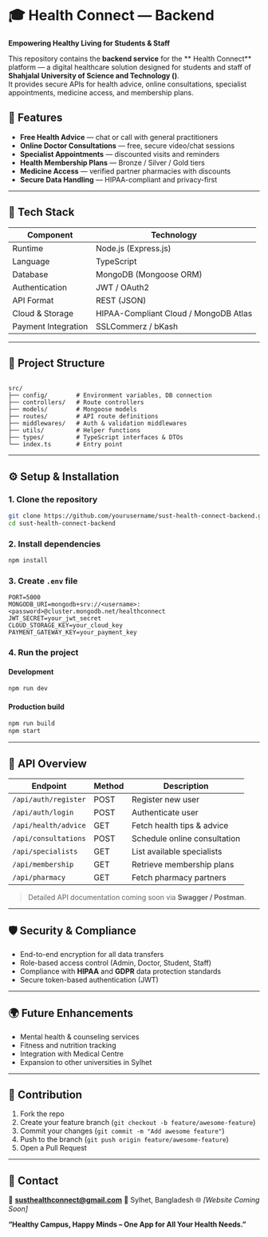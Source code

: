 # 🎓 Health Connect — Backend

**Empowering Healthy Living for Students & Staff**

This repository contains the **backend service** for the ** Health Connect** platform — a digital healthcare solution designed for students and staff of **Shahjalal University of Science and Technology ()**.  
It provides secure APIs for health advice, online consultations, specialist appointments, medicine access, and membership plans.

## 🚀 Features

- **Free Health Advice** — chat or call with general practitioners
- **Online Doctor Consultations** — free, secure video/chat sessions
- **Specialist Appointments** — discounted visits and reminders
- **Health Membership Plans** — Bronze / Silver / Gold tiers
- **Medicine Access** — verified partner pharmacies with discounts
- **Secure Data Handling** — HIPAA-compliant and privacy-first

---

## 🧩 Tech Stack

| Component           | Technology                            |
| ------------------- | ------------------------------------- |
| Runtime             | Node.js (Express.js)                  |
| Language            | TypeScript                            |
| Database            | MongoDB (Mongoose ORM)                |
| Authentication      | JWT / OAuth2                          |
| API Format          | REST (JSON)                           |
| Cloud & Storage     | HIPAA-Compliant Cloud / MongoDB Atlas |
| Payment Integration | SSLCommerz / bKash                    |

---

## 📁 Project Structure

```

src/
├── config/        # Environment variables, DB connection
├── controllers/   # Route controllers
├── models/        # Mongoose models
├── routes/        # API route definitions
├── middlewares/   # Auth & validation middlewares
├── utils/         # Helper functions
├── types/         # TypeScript interfaces & DTOs
└── index.ts       # Entry point

```

---

## ⚙️ Setup & Installation

### 1. Clone the repository

```bash
git clone https://github.com/yourusername/sust-health-connect-backend.git
cd sust-health-connect-backend
```

### 2. Install dependencies

```bash
npm install
```

### 3. Create `.env` file

```env
PORT=5000
MONGODB_URI=mongodb+srv://<username>:<password>@cluster.mongodb.net/healthconnect
JWT_SECRET=your_jwt_secret
CLOUD_STORAGE_KEY=your_cloud_key
PAYMENT_GATEWAY_KEY=your_payment_key
```

### 4. Run the project

#### Development

```bash
npm run dev
```

#### Production build

```bash
npm run build
npm start
```

---

## 🧠 API Overview

| Endpoint             | Method | Description                  |
| -------------------- | ------ | ---------------------------- |
| `/api/auth/register` | POST   | Register new user            |
| `/api/auth/login`    | POST   | Authenticate user            |
| `/api/health/advice` | GET    | Fetch health tips & advice   |
| `/api/consultations` | POST   | Schedule online consultation |
| `/api/specialists`   | GET    | List available specialists   |
| `/api/membership`    | GET    | Retrieve membership plans    |
| `/api/pharmacy`      | GET    | Fetch pharmacy partners      |

> Detailed API documentation coming soon via **Swagger / Postman**.

---

## 🛡️ Security & Compliance

- End-to-end encryption for all data transfers
- Role-based access control (Admin, Doctor, Student, Staff)
- Compliance with **HIPAA** and **GDPR** data protection standards
- Secure token-based authentication (JWT)

---

## 🌍 Future Enhancements

- Mental health & counseling services
- Fitness and nutrition tracking
- Integration with Medical Centre
- Expansion to other universities in Sylhet

---

## 🤝 Contribution

1. Fork the repo
2. Create your feature branch (`git checkout -b feature/awesome-feature`)
3. Commit your changes (`git commit -m "Add awesome feature"`)
4. Push to the branch (`git push origin feature/awesome-feature`)
5. Open a Pull Request

---

## 🩷 Contact

📧 **[susthealthconnect@gmail.com](mailto:susthealthconnect@gmail.com)**
📍 Sylhet, Bangladesh
🌐 _[Website Coming Soon]_

**“Healthy Campus, Happy Minds – One App for All Your Health Needs.”**
